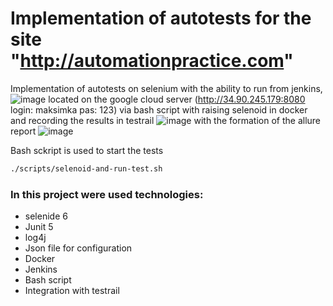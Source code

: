 # Implementation of autotests for the site "http://automationpractice.com"

Implementation of autotests on selenium with the ability to run from jenkins,
![image](https://user-images.githubusercontent.com/22727314/155967876-48a0b5ac-03ad-46d2-a343-c3ebda2663df.png)
located on the google cloud server (http://34.90.245.179:8080 login: maksimka pas: 123)
via bash script with raising selenoid in docker and recording the results in testrail
![image](https://user-images.githubusercontent.com/22727314/155974845-be5fb811-db62-4efc-bfb5-48bba33357ab.png)
with the formation of the allure report
![image](https://user-images.githubusercontent.com/22727314/155891795-95a27144-fa1f-4425-ad24-cfd6aa41ff37.png)

Bash sckript is used to start the tests
```bash
./scripts/selenoid-and-run-test.sh
```

### In this project were used technologies:
- selenide 6
- Junit 5
- log4j
- Json file for configuration
- Docker
- Jenkins
- Bash script
- Integration with testrail
